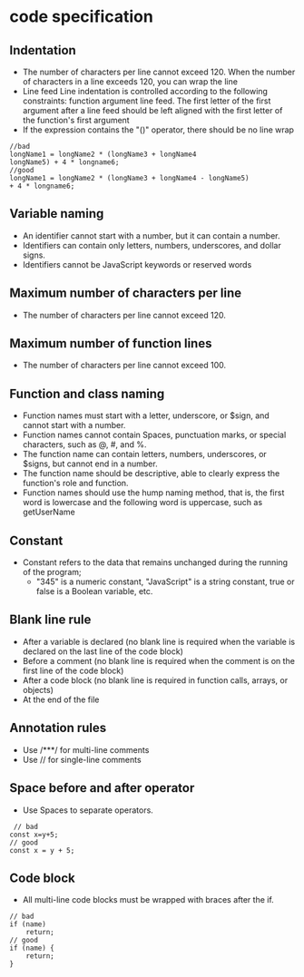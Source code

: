 # code specification
## Indentation
- The number of characters per line cannot exceed 120. When the number of characters in a line exceeds 120, you can wrap the line
- Line feed Line indentation is controlled according to the following constraints: function argument line feed. The first letter of the first argument after a line feed should be left aligned with the first letter of the function's first argument
- If the expression contains the "()" operator, there should be no line wrap
```
//bad
longName1 = longName2 * (longName3 + longName4
longName5) + 4 * longname6;
//good
longName1 = longName2 * (longName3 + longName4 - longName5)
+ 4 * longname6;
```
## Variable naming
- An identifier cannot start with a number, but it can contain a number.
- Identifiers can contain only letters, numbers, underscores, and dollar signs.
- Identifiers cannot be JavaScript keywords or reserved words
##  Maximum number of characters per line
- The number of characters per line cannot exceed 120.
##  Maximum number of function lines
- The number of characters per line cannot exceed 100.
##  Function and class naming
- Function names must start with a letter, underscore, or $sign, and cannot start with a number.
- Function names cannot contain Spaces, punctuation marks, or special characters, such as @, #, and %.
- The function name can contain letters, numbers, underscores, or $signs, but cannot end in a number.
- The function name should be descriptive, able to clearly express the function's role and function.
- Function names should use the hump naming method, that is, the first word is lowercase and the following word is uppercase, such as getUserName
## Constant
- Constant refers to the data that remains unchanged during the running of the program;
  - "345" is a numeric constant, "JavaScript" is a string constant, true or false is a Boolean variable, etc.
## Blank line rule
- After a variable is declared (no blank line is required when the variable is declared on the last line of the code block)
- Before a comment (no blank line is required when the comment is on the first line of the code block)
- After a code block (no blank line is required in function calls, arrays, or objects)
- At the end of the file
## Annotation rules
- Use /***/ for multi-line comments
- Use // for single-line comments
## Space before and after operator
- Use Spaces to separate operators.
```
 // bad
const x=y+5;
// good
const x = y + 5;
```
## Code block
- All multi-line code blocks must be wrapped with braces after the if.
```
// bad
if (name)
	return;
// good
if (name) {
	return;
}
```
